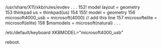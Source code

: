 















  /usr/share/X11/xkb/rules/evdev
.
.
.
152! model		layout	=	geometry  
153  thinkpad     us              =       thinkpad(us)
154
155! model		=	geometry
156  microsoft4000_usb = microsoft(4000) // add this line
157  microsoftelite	=	microsoft(elite)
158 $msmodels	=	microsoft(natural)
.
.
.



/etc/default/keyboard
XKBMODEL="microsoft4000_usb"





reboot.
